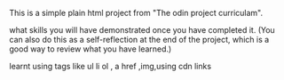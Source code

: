 This is a simple plain html project from "The odin project curriculam".



what skills you will have demonstrated once you have completed it. (You can also do this as a self-reflection at the end of the project, which is a good way to review what you have learned.)

learnt using tags like  ul li ol , a href ,img,using cdn links 